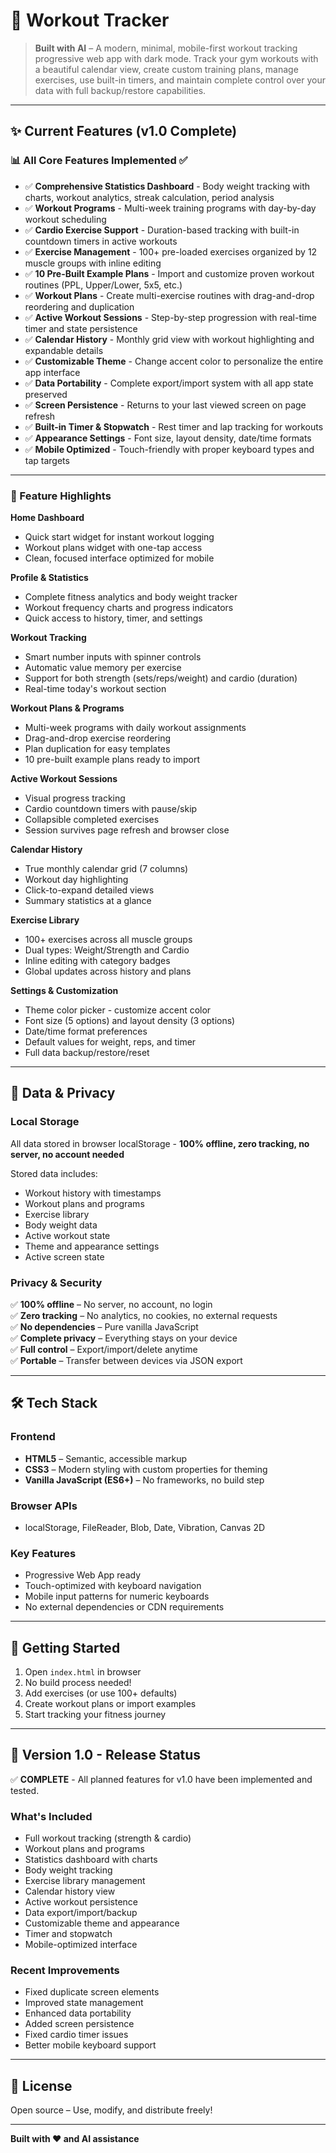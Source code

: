 # 💪 Workout Tracker

> **Built with AI** – A modern, minimal, mobile-first workout tracking progressive web app with dark mode. Track your gym workouts with a beautiful calendar view, create custom training plans, manage exercises, use built-in timers, and maintain complete control over your data with full backup/restore capabilities.

---

## ✨ Current Features (v1.0 Complete)

### 📊 All Core Features Implemented ✅

- ✅ **Comprehensive Statistics Dashboard** - Body weight tracking with charts, workout analytics, streak calculation, period analysis
- ✅ **Workout Programs** - Multi-week training programs with day-by-day workout scheduling
- ✅ **Cardio Exercise Support** - Duration-based tracking with built-in countdown timers in active workouts
- ✅ **Exercise Management** - 100+ pre-loaded exercises organized by 12 muscle groups with inline editing
- ✅ **10 Pre-Built Example Plans** - Import and customize proven workout routines (PPL, Upper/Lower, 5x5, etc.)
- ✅ **Workout Plans** - Create multi-exercise routines with drag-and-drop reordering and duplication
- ✅ **Active Workout Sessions** - Step-by-step progression with real-time timer and state persistence
- ✅ **Calendar History** - Monthly grid view with workout highlighting and expandable details
- ✅ **Customizable Theme** - Change accent color to personalize the entire app interface
- ✅ **Data Portability** - Complete export/import system with all app state preserved
- ✅ **Screen Persistence** - Returns to your last viewed screen on page refresh
- ✅ **Built-in Timer & Stopwatch** - Rest timer and lap tracking for workouts
- ✅ **Appearance Settings** - Font size, layout density, date/time formats
- ✅ **Mobile Optimized** - Touch-friendly with proper keyboard types and tap targets

---

### 🎯 Feature Highlights

**Home Dashboard**
- Quick start widget for instant workout logging
- Workout plans widget with one-tap access
- Clean, focused interface optimized for mobile

**Profile & Statistics**
- Complete fitness analytics and body weight tracker
- Workout frequency charts and progress indicators
- Quick access to history, timer, and settings

**Workout Tracking**
- Smart number inputs with spinner controls
- Automatic value memory per exercise
- Support for both strength (sets/reps/weight) and cardio (duration)
- Real-time today's workout section

**Workout Plans & Programs**
- Multi-week programs with daily workout assignments
- Drag-and-drop exercise reordering
- Plan duplication for easy templates
- 10 pre-built example plans ready to import

**Active Workout Sessions**
- Visual progress tracking
- Cardio countdown timers with pause/skip
- Collapsible completed exercises
- Session survives page refresh and browser close

**Calendar History**
- True monthly calendar grid (7 columns)
- Workout day highlighting
- Click-to-expand detailed views
- Summary statistics at a glance

**Exercise Library**
- 100+ exercises across all muscle groups
- Dual types: Weight/Strength and Cardio
- Inline editing with category badges
- Global updates across history and plans

**Settings & Customization**
- Theme color picker - customize accent color
- Font size (5 options) and layout density (3 options)
- Date/time format preferences
- Default values for weight, reps, and timer
- Full data backup/restore/reset

---

## 💾 Data & Privacy

### Local Storage
All data stored in browser localStorage - **100% offline, zero tracking, no server, no account needed**

Stored data includes:
- Workout history with timestamps
- Workout plans and programs
- Exercise library
- Body weight data
- Active workout state
- Theme and appearance settings
- Active screen state

### Privacy & Security
✅ **100% offline** – No server, no account, no login  
✅ **Zero tracking** – No analytics, no cookies, no external requests  
✅ **No dependencies** – Pure vanilla JavaScript  
✅ **Complete privacy** – Everything stays on your device  
✅ **Full control** – Export/import/delete anytime  
✅ **Portable** – Transfer between devices via JSON export

---

## 🛠️ Tech Stack

### Frontend
- **HTML5** – Semantic, accessible markup
- **CSS3** – Modern styling with custom properties for theming
- **Vanilla JavaScript (ES6+)** – No frameworks, no build step

### Browser APIs
- localStorage, FileReader, Blob, Date, Vibration, Canvas 2D

### Key Features
- Progressive Web App ready
- Touch-optimized with keyboard navigation
- Mobile input patterns for numeric keyboards
- No external dependencies or CDN requirements

---

## 🚀 Getting Started

1. Open `index.html` in browser
2. No build process needed!
3. Add exercises (or use 100+ defaults)
4. Create workout plans or import examples
5. Start tracking your fitness journey

---

## 🎯 Version 1.0 - Release Status

✅ **COMPLETE** - All planned features for v1.0 have been implemented and tested.

### What's Included
- Full workout tracking (strength & cardio)
- Workout plans and programs
- Statistics dashboard with charts
- Body weight tracking
- Exercise library management
- Calendar history view
- Active workout persistence
- Data export/import/backup
- Customizable theme and appearance
- Timer and stopwatch
- Mobile-optimized interface

### Recent Improvements
- Fixed duplicate screen elements
- Improved state management
- Enhanced data portability
- Added screen persistence
- Fixed cardio timer issues
- Better mobile keyboard support

---

## 📄 License

Open source – Use, modify, and distribute freely!

---

**Built with ❤️ and AI assistance**
